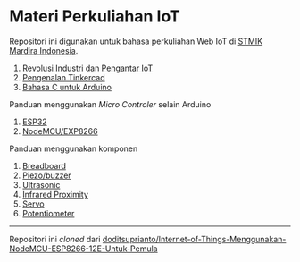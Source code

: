 # Materi Perkuliahan IoT

Repositori ini digunakan untuk bahasa perkuliahan Web IoT di [STMIK Mardira Indonesia](https://stmik-mi.ac.id/).

1.  [Revolusi Industri](revolusi-industri.md) dan [Pengantar IoT](pengantar-iot.md)
2.  [Pengenalan Tinkercad](tinkercad.md)
3.  [Bahasa C untuk Arduino](arduino-c.md)

Panduan menggunakan _Micro Controler_ selain Arduino
1. [ESP32](esp32-intro.md)
2. [NodeMCU/EXP8266](esp8266-nodemcu-intro.md)

Panduan menggunakan komponen
1. [Breadboard](komponen-breadboard.md)
2. [Piezo/buzzer](komponen-piezo.md)
3. [Ultrasonic](komponen-ultrasonic.md)
4. [Infrared Proximity](komponen-ir-proximity.md)
5. [Servo](komponen-servo.md)
6. [Potentiometer](komponen-potensiometer.md)

---

Repositori ini _cloned_ dari [doditsuprianto/Internet-of-Things-Menggunakan-NodeMCU-ESP8266-12E-Untuk-Pemula](https://github.com/doditsuprianto/Internet-of-Things-Menggunakan-NodeMCU-ESP8266-12E-Untuk-Pemula) 
